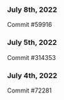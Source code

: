 ### July 8th, 2022

Commit #59916

### July 5th, 2022

Commit #314353


### July 4th, 2022

Commit #72281
